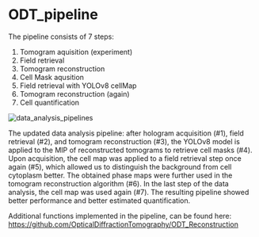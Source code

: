 # ODT_pipeline
The pipeline consists of 7 steps:
1) Tomogram aquisition (experiment)
2) Field retrieval
3) Tomogram reconstruction
4) Cell Mask aqusition
5) Field retrieval with YOLOv8 cellMap
6) Tomogram reconstruction (again)
7) Cell quantification
   
![data_analysis_pipelines](https://github.com/user-attachments/assets/bd74de51-2289-4ebd-8d06-9e402b308788)

The updated data analysis pipeline: after hologram acquisition (#1), field retrieval (#2), and tomogram reconstruction (#3), the YOLOv8 model is applied to the MIP of reconstructed tomograms to retrieve cell masks (#4). Upon acquisition, the cell map was applied to a field retrieval step once again (#5), which allowed us to distinguish the background from cell cytoplasm better. The obtained phase maps were further used in the tomogram reconstruction algorithm (#6). In the last step of the data analysis, the cell map was used again (#7). The resulting pipeline showed better performance and better estimated quantification.

Additional functions implemented in the pipeline, can be found here: https://github.com/OpticalDiffractionTomography/ODT_Reconstruction 
